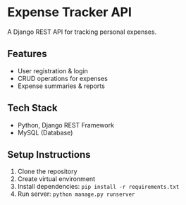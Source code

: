 # Expense Tracker API  

A Django REST API for tracking personal expenses.  

## Features  
- User registration & login  
- CRUD operations for expenses  
- Expense summaries & reports  

## Tech Stack  
- Python, Django REST Framework  
- MySQL (Database)  

## Setup Instructions  
1. Clone the repository  
2. Create virtual environment  
3. Install dependencies: `pip install -r requirements.txt`  
4. Run server: `python manage.py runserver`  
